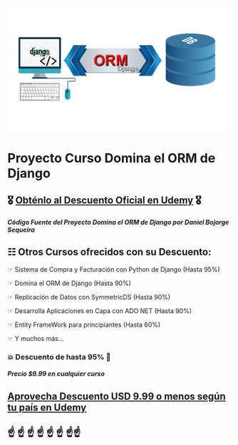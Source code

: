 ![Proyecto Curso Domina el ORM de Django](logo.png)
# Proyecto Curso Domina el ORM de Django 
##  🎖️ [Obténlo al Descuento Oficial en Udemy](https://www.udemy.com/course/domina-el-orm-de-django/?referralCode=842EADFD932DB0B55862)  🎖️

##### Código Fuente del Proyecto Domina el ORM de Django por Daniel Bojorge Sequeira

## ☷ Otros Cursos ofrecidos con su Descuento:

☞ Sistema de Compra y Facturación con Python de Django (Hasta 95%)

☞ Domina el ORM de Django (Hasta 90%)

☞ Replicación de Datos con SymmetricDS (Hasta 90%)

☞ Desarrolla Aplicaciones en Capa con ADO NET (Hasta 90%)

☞ Entity FrameWork para principiantes (Hasta 60%)

☞ Y muchos más...

### 💥 Descuento de hasta 95% 💓
##### Precio $9.99 en cualquier curso

##  [Aprovecha Descuento USD 9.99 o menos según tu país en Udemy](https://mailchi.mp/ffe98a904854/mejor-precio-cursos-udemy) 

## ☝ ☝ ☝ ☝ ☝ ☝ ☝☝